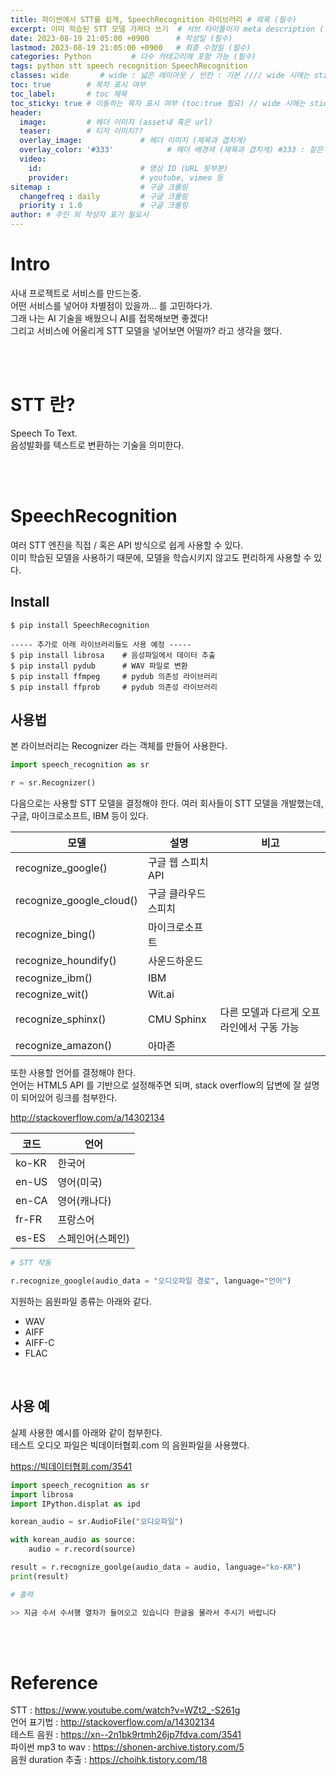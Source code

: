```yaml
---
title: 파이썬에서 STT를 쉽게, SpeechRecognition 라이브러리 # 제목 (필수)
excerpt: 이미 학습된 STT 모델 가져다 쓰기  # 서브 타이틀이자 meta description (필수)
date: 2023-08-19 21:05:00 +0900      # 작성일 (필수)
lastmod: 2023-08-19 21:05:00 +0900   # 최종 수정일 (필수)
categories: Python         # 다수 카테고리에 포함 가능 (필수)
tags: python stt speech recognition SpeechRecognition                     # 태그 복수개 가능 (필수)
classes: wide       # wide : 넓은 레이아웃 / 빈칸 : 기본 //// wide 시에는 sticky toc 불가
toc: true        # 목차 표시 여부
toc_label:       # toc 제목
toc_sticky: true # 이동하는 목차 표시 여부 (toc:true 필요) // wide 시에는 sticky toc 불가
header: 
  image:         # 헤더 이미지 (asset내 혹은 url)
  teaser:        # 티저 이미지??
  overlay_image:             # 헤더 이미지 (제목과 겹치게)
  overlay_color: '#333'            # 헤더 배경색 (제목과 겹치게) #333 : 짙은 회색 (필수)
  video:
    id:                      # 영상 ID (URL 뒷부분)
    provider:                # youtube, vimeo 등
sitemap :                    # 구글 크롤링
  changefreq : daily         # 구글 크롤링
  priority : 1.0             # 구글 크롤링
author: # 주인 외 작성자 표기 필요시
---
```

<!--postNo: 20230819_001-->

# Intro

사내 프로젝트로 서비스를 만드는중.  
어떤 서비스를 넣어야 차별점이 있을까... 를 고민하다가.  
그래 나는 AI 기술을 배웠으니 AI를 접목해보면 좋겠다!  
그리고 서비스에 어울리게 STT 모델을 넣어보면 어떨까? 라고 생각을 했다.  

<br>
<br>


# STT 란?

Speech To Text.  
음성발화를 텍스트로 변환하는 기술을 의미한다.  

<br>
<br>


# SpeechRecognition  

여러 STT 엔진을 직접 / 혹은 API 방식으로 쉽게 사용할 수 있다.  
이미 학습된 모델을 사용하기 때문에, 모델을 학습시키지 않고도 편리하게 사용할 수 있다.  


## Install  

```terminal
$ pip install SpeechRecognition

----- 추가로 아래 라이브러리들도 사용 예정 -----
$ pip install librosa    # 음성파일에서 데이터 추출
$ pip install pydub      # WAV 파일로 변환
$ pip install ffmpeg     # pydub 의존성 라이브러리
$ pip install ffprob     # pydub 의존성 라이브러리
```


## 사용법

본 라이브러리는 Recognizer 라는 객체를 만들어 사용한다.  

```python
import speech_recognition as sr

r = sr.Recognizer()
```

다음으로는 사용할 STT 모델을 결정해야 한다.
여러 회사들이 STT 모델을 개발했는데, 구글, 마이크로소프트, IBM 등이 있다.  

|모델|설명|비고|
|---|---|---|
|recognize_google()|구글 웹 스피치 API||
|recognize_google_cloud()|구글 클라우드 스피치||
|recognize_bing()|마이크로소프트||
|recognize_houndify()|사운드하운드||
|recognize_ibm()|IBM||
|recognize_wit()|Wit.ai||
|recognize_sphinx()|CMU Sphinx|다른 모델과 다르게 오프라인에서 구동 가능|
|recognize_amazon()|아마존||

또한 사용할 언어를 결정해야 한다.  
언어는 HTML5 API 를 기반으로 설정해주면 되며, stack overflow의 답변에 잘 설명이 되어있어 링크를 첨부한다.  

http://stackoverflow.com/a/14302134

|코드|언어|
|---|---|
|ko-KR|한국어|
|en-US|영어(미국)|
|en-CA|영어(캐나다)|
|fr-FR|프랑스어|
|es-ES|스페인어(스페인)|


```python
# STT 작동

r.recognize_google(audio_data = "오디오파일 경로", language="언어")
```

지원하는 음원파일 종류는 아래와 같다.  

* WAV
* AIFF
* AIFF-C
* FLAC

<br>

## 사용 예

실제 사용한 예시를 아래와 같이 첨부한다.  
테스트 오디오 파일은 빅데이터협회.com 의 음원파일을 사용했다.  

https://빅데이터협회.com/3541  

```python
import speech_recognition as sr
import librosa
import IPython.displat as ipd

korean_audio = sr.AudioFile("오디오파일")

with korean_audio as source:
    audio = r.record(source)

result = r.recognize_goolge(audio_data = audio, language="ko-KR")
print(result)
```

```python
# 출력

>> 지금 수서 수서행 열차가 들어오고 있습니다 한글을 물라서 주시기 바랍니다
```


<br>
<br>

# Reference 

STT : https://www.youtube.com/watch?v=WZt2_-S261g  
언어 표기법 : http://stackoverflow.com/a/14302134  
테스트 음원 : https://xn--2n1bk9rtmh26jp7fdva.com/3541  
파이썬 mp3 to wav : https://shonen-archive.tistory.com/5  
음원 duration 추출 : https://choihk.tistory.com/18  

